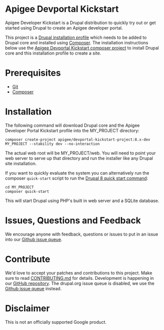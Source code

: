 # Apigee Devportal Kickstart

Apigee Developer Kickstart is a Drupal distribution to quickly try out or get started using Drupal to create
an Apigee developer portal.

This project is a [Drupal installation profile](https://www.drupal.org/docs/8/distributions) which needs
to be added to Drupal core and installed using [Composer](https://getcomposer.org).  The installation instructions
below use the [Apigee Devportal Kickstart composer project](https://github.com/apigee/devportal-kickstart-project-composer)
to install Drupal core and this installation profile to create a site.

# Prerequisites

* [Git](https://git-scm.com)
* [Composer](https://getcomposer.org)

# Installation

The following command will download Drupal core and the Apigee Developer Portal Kickstart profile into the
MY_PROJECT directory:

```
composer create-project apigee/devportal-kickstart-project:8.x-dev MY_PROJECT --stability dev --no-interaction
```

The actual web root will be MY_PROJECT/web. You will need to point your web server to serve up that directory and
run the installer like any Drupal site installation.

If you want to quickly evaluate the system you can alternatively run the composer `quick-start` script to run
the [Drupal 8 quick start command](https://www.drupal.org/docs/8/install/drupal-8-quick-start-command):

```
cd MY_PROJECT
composer quick-start
```

This will start Drupal using PHP's built in web server and a SQLite database.

# Issues, Questions and Feedback
We encourage anyone with feedback, questions or issues to put in an issue into
our [Github issue queue](https://github.com/apigee/apigee-devportal-kickstart-drupal/issues).

# Contribute
We'd love to accept your patches and contributions to this project. Make sure to read [CONTRIBUTING.md](CONTRIBUTING.md) for details.
Development is happening in our [GitHub repository](https://github.com/apigee/apigee-devportal-kickstart-drupal). The drupal.org issue
queue is disabled, we use the [Github issue queue](https://github.com/apigee/apigee-devportal-kickstart-drupal/issues) instead.

# Disclaimer

This is not an officially supported Google product.

